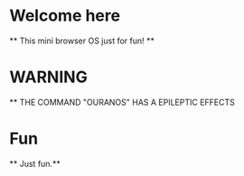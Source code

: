 # Welcome here
** This mini browser OS just for fun! **

# WARNING
** THE COMMAND "OURANOS" HAS A EPILEPTIC EFFECTS

# Fun
** Just fun.**
